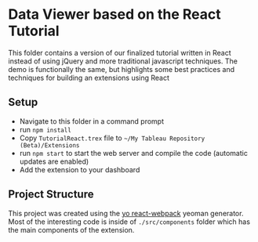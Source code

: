 # Data Viewer based on the React Tutorial

This folder contains a version of our finalized tutorial written in React instead of using jQuery and more traditional javascript techniques. The demo is functionally the same, but highlights some best practices and techniques for building an extensions using React

## Setup

- Navigate to this folder in a command prompt
- run `npm install`
- Copy `TutorialReact.trex` file to `~/My Tableau Repository (Beta)/Extensions`
- run `npm start` to start the web server and compile the code (automatic updates are enabled)
- Add the extension to your dashboard

## Project Structure

This project was created using the [yo react-webpack](https://github.com/react-webpack-generators/generator-react-webpack#readme) yeoman generator. Most of the interesting code is inside of `./src/components` folder which has the main components of the extension.
